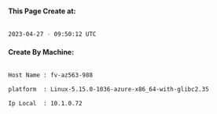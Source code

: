 
   
#### This Page Create at:

```bash

2023-04-27 - 09:50:12 UTC

```

#### Create By Machine:

```bash

Host Name : fv-az563-988

platform  : Linux-5.15.0-1036-azure-x86_64-with-glibc2.35

Ip Local  : 10.1.0.72

```

